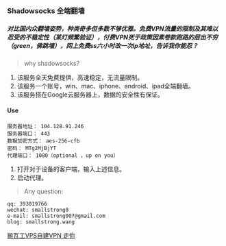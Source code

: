 ### Shadowsocks 全端翻墙
##### 对比国内众翻墙姿势，种类奇多但多数不够优雅。免费VPN流量的限制及其难以忍受的不稳定性（某灯频繁验证），付费VPN死于政策因素卷款跑路的层出不穷（green，佛跳墙），网上免费ss六小时改一次ip地址，告诉我你能忍？

> why shadowsocks?  

1. 该服务全天免费提供，高速稳定，无流量限制。
2. 该服务一个账号，win、mac、iphone、android、ipad全端翻墙。
3. 该服务搭在Google云服务器上，数据的安全性有保证。


#### Use

```
服务器地址： 104.128.91.246
服务器端口： 443
数据加密方式： aes-256-cfb
密码： MTg2MjBjYT
代理端口： 1080（optional ，up on you）
```

1. 打开对于设备的客户端，输入上述信息。
2. 启动代理。


> Any question:

```
qq: 393019766
wechat: smallstrong0
e-mail: smallstrong007@gmail.com
blog: smallstrong.wang
```
[搬瓦工VPS自建VPN 走你](http://www.smallstrong.wang/2016/10/11/%E4%BA%94%E5%88%86%E9%92%9F%E6%95%99%E4%BD%A0%E5%9C%A8VPS%E4%B8%8A%E6%90%AD%E5%BB%BAVPN/)




